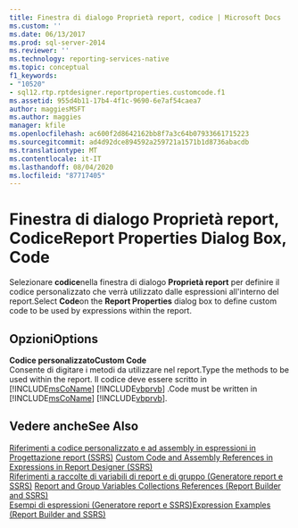```yaml
---
title: Finestra di dialogo Proprietà report, codice | Microsoft Docs
ms.custom: ''
ms.date: 06/13/2017
ms.prod: sql-server-2014
ms.reviewer: ''
ms.technology: reporting-services-native
ms.topic: conceptual
f1_keywords:
- "10520"
- sql12.rtp.rptdesigner.reportproperties.customcode.f1
ms.assetid: 955d4b11-17b4-4f1c-9690-6e7af54caea7
author: maggiesMSFT
ms.author: maggies
manager: kfile
ms.openlocfilehash: ac600f2d8642162bb8f7a3c64b07933661715223
ms.sourcegitcommit: ad4d92dce894592a259721a1571b1d8736abacdb
ms.translationtype: MT
ms.contentlocale: it-IT
ms.lasthandoff: 08/04/2020
ms.locfileid: "87717405"
---
```

# <a name="report-properties-dialog-box-code"></a><span data-ttu-id="52d8d-102">Finestra di dialogo Proprietà report, Codice</span><span class="sxs-lookup"><span data-stu-id="52d8d-102">Report Properties Dialog Box, Code</span></span>
  <span data-ttu-id="52d8d-103">Selezionare **codice**nella finestra di dialogo **Proprietà report** per definire il codice personalizzato che verrà utilizzato dalle espressioni all'interno del report.</span><span class="sxs-lookup"><span data-stu-id="52d8d-103">Select **Code**on the **Report Properties** dialog box to define custom code to be used by expressions within the report.</span></span>  
  
## <a name="options"></a><span data-ttu-id="52d8d-104">Opzioni</span><span class="sxs-lookup"><span data-stu-id="52d8d-104">Options</span></span>  
 <span data-ttu-id="52d8d-105">**Codice personalizzato**</span><span class="sxs-lookup"><span data-stu-id="52d8d-105">**Custom Code**</span></span>  
 <span data-ttu-id="52d8d-106">Consente di digitare i metodi da utilizzare nel report.</span><span class="sxs-lookup"><span data-stu-id="52d8d-106">Type the methods to be used within the report.</span></span> <span data-ttu-id="52d8d-107">Il codice deve essere scritto in [!INCLUDE[msCoName](../includes/msconame-md.md)] [!INCLUDE[vbprvb](../includes/vbprvb-md.md)] .</span><span class="sxs-lookup"><span data-stu-id="52d8d-107">Code must be written in [!INCLUDE[msCoName](../includes/msconame-md.md)] [!INCLUDE[vbprvb](../includes/vbprvb-md.md)].</span></span>  
  
## <a name="see-also"></a><span data-ttu-id="52d8d-108">Vedere anche</span><span class="sxs-lookup"><span data-stu-id="52d8d-108">See Also</span></span>  
 <span data-ttu-id="52d8d-109">[Riferimenti a codice personalizzato e ad assembly in espressioni in Progettazione report &#40;SSRS&#41;](report-design/custom-code-and-assembly-references-in-expressions-in-report-designer-ssrs.md) </span><span class="sxs-lookup"><span data-stu-id="52d8d-109">[Custom Code and Assembly References in Expressions in Report Designer &#40;SSRS&#41;](report-design/custom-code-and-assembly-references-in-expressions-in-report-designer-ssrs.md) </span></span>  
 <span data-ttu-id="52d8d-110">[Riferimenti a raccolte di variabili di report e di gruppo &#40;Generatore report e SSRS&#41;](report-design/built-in-collections-report-and-group-variables-references-report-builder.md) </span><span class="sxs-lookup"><span data-stu-id="52d8d-110">[Report and Group Variables Collections References &#40;Report Builder and SSRS&#41;](report-design/built-in-collections-report-and-group-variables-references-report-builder.md) </span></span>  
 [<span data-ttu-id="52d8d-111">Esempi di espressioni &#40;Generatore report e SSRS&#41;</span><span class="sxs-lookup"><span data-stu-id="52d8d-111">Expression Examples &#40;Report Builder and SSRS&#41;</span></span>](report-design/expression-examples-report-builder-and-ssrs.md)  
  
  
